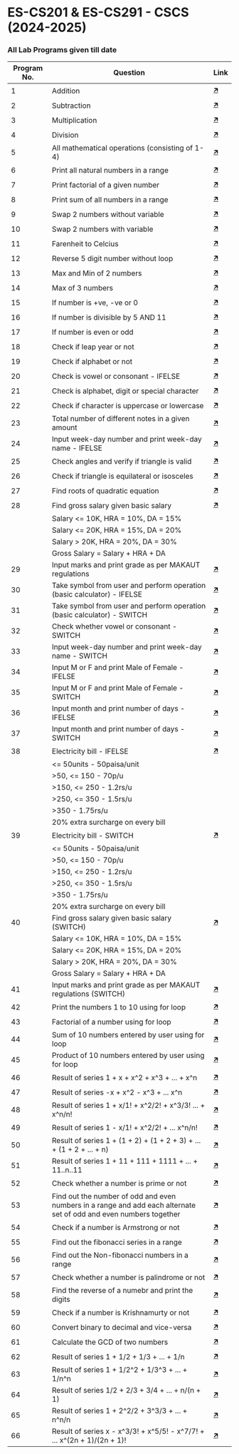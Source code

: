 # ES-CS201 & ES-CS291 - CSCS (2024-2025)
### All Lab Programs given till date

| Program No. | Question | Link |
| ----------- | -------- | ---- |
| 1 | Addition | [🡵 ](./project_1/main.c) |
| 2 | Subtraction | [🡵 ](./project_2/main.c) |
| 3 | Multiplication | [🡵 ](./project_3/main.c) |
| 4 | Division | [🡵 ](./project_4/main.c) |
| 5 | All mathematical operations (consisting of 1-4) | [🡵 ](./project_5/main.c) |
| 6 | Print all natural numbers in a range | [🡵 ](./project_6/main.c) |
| 7 | Print factorial of a given number | [🡵 ](./project_7/main.c) |
| 8 | Print sum of all numbers in a range | [🡵 ](./project_8/main.c) |
| 9 | Swap 2 numbers without variable | [🡵 ](./project_9/main.c) |
| 10 | Swap 2 numbers with variable | [🡵 ](./project_10/main.c) |
| 11 | Farenheit to Celcius | [🡵 ](./project_11/main.c) |
| 12 | Reverse 5 digit number without loop | [🡵 ](./project_12/main.c) |
| 13 | Max and Min of 2 numbers | [🡵 ](./project_13/main.c) |
| 14 | Max of 3 numbers | [🡵 ](./project_14/main.c) |
| 15 | If number is +ve, -ve or 0 | [🡵 ](./project_15/main.c) |
| 16 | If number is divisible by 5 AND 11 | [🡵 ](./project_16/main.c) |
| 17 | If number is even or odd | [🡵 ](./project_17/main.c) |
| 18 | Check if leap year or not | [🡵 ](./project_18/main.c) |
| 19 | Check if alphabet or not | [🡵 ](./project_19/main.c) |
| 20 | Check is vowel or consonant - IFELSE | [🡵 ](./project_20/main.c) |
| 21 | Check is alphabet, digit or special character | [🡵 ](./project_21/main.c) |
| 22 | Check if character is uppercase or lowercase | [🡵 ](./project_22/main.c) |
| 23 | Total number of different notes in a given amount | [🡵 ](./project_23/main.c) |
| 24 | Input week-day number and print week-day name - IFELSE | [🡵 ](./project_24/main.c) |
| 25 | Check angles and verify if triangle is valid | [🡵 ](./project_25/main.c) |
| 26 | Check if triangle is equilateral or isosceles | [🡵 ](./project_26/main.c) |
| 27 | Find roots of quadratic equation | [🡵 ](./project_27/main.c) |
| 28 | Find gross salary given basic salary | [🡵 ](./project_28/main.c) |
| | Salary <= 10K, HRA = 10%, DA = 15% | |
| | Salary <= 20K, HRA = 15%, DA = 20% | |
| | Salary > 20K, HRA = 20%, DA = 30% | |
| | Gross Salary = Salary + HRA + DA | |
| 29 | Input marks and print grade as per MAKAUT regulations | [🡵 ](./project_29/main.c) |
| 30 | Take symbol from user and perform operation (basic calculator) - IFELSE | [🡵 ](./project_30/main.c) |
| 31 | Take symbol from user and perform operation (basic calculator) - SWITCH | [🡵 ](./project_31/main.c) |
| 32 | Check whether vowel or consonant - SWITCH | [🡵 ](./project_32/main.c) |
| 33 | Input week-day number and print week-day name - SWITCH | [🡵 ](./project_33/main.c) |
| 34 | Input M or F and print Male of Female - IFELSE | [🡵 ](./project_34/main.c) |
| 35 | Input M or F and print Male of Female - SWITCH | [🡵 ](./project_35/main.c) |
| 36 | Input month and print number of days - IFELSE | [🡵 ](./project_36/main.c) |
| 37 | Input month and print number of days - SWITCH | [🡵 ](./project_37/main.c) |
| 38 | Electricity bill - IFELSE  | [🡵 ](./project_38/main.c) |
| | <= 50units - 50paisa/unit | |
| | \>50, <= 150 - 70p/u | |
| | \>150, <= 250 - 1.2rs/u | |
| | \>250, <= 350 - 1.5rs/u | |
| | \>350 - 1.75rs/u | |
| | 20% extra surcharge on every bill | |
| 39 | Electricity bill -  SWITCH | [🡵 ](./project_39/main.c) |
| | <= 50units - 50paisa/unit | |
| | \>50, <= 150 - 70p/u | |
| | \>150, <= 250 - 1.2rs/u | |
| | \>250, <= 350 - 1.5rs/u | |
| | \>350 - 1.75rs/u | |
| | 20% extra surcharge on every bill | |
| 40 | Find gross salary given basic salary (SWITCH) | [🡵 ](./project_40/main.c) |
| | Salary <= 10K, HRA = 10%, DA = 15% | |
| | Salary <= 20K, HRA = 15%, DA = 20% | |
| | Salary > 20K, HRA = 20%, DA = 30% | |
| | Gross Salary = Salary + HRA + DA | |
| 41 | Input marks and print grade as per MAKAUT regulations (SWITCH) | [🡵 ](./project_41/main.c) |
| 42 | Print the numbers 1 to 10 using for loop | [🡵 ](./project_42/main.c) |
| 43 | Factorial of a number using for loop | [🡵 ](./project_43/main.c) |
| 44 | Sum of 10 numbers entered by user using for loop | [🡵 ](./project_44/main.c) |
| 45 | Product of 10 numbers entered by user using for loop | [🡵 ](./project_45/main.c) |
| 46 | Result of series 1 + x + x^2 + x^3 + ... + x^n | [🡵 ](./project_46/main.c) |
| 47 | Result of series -x + x^2 - x^3 + ... x^n | [🡵 ](./project_47/main.c) |
| 48 | Result of series 1 + x/1! + x^2/2! + x^3/3! ... + x^n/n! | [🡵 ](./project_48/main.c) |
| 49 | Result of series 1 - x/1! + x^2/2! + ... x^n/n! | [🡵 ](./project_49/main.c) |
| 50 | Result of series 1 + (1 + 2) + (1 + 2 + 3) + ... + (1 + 2 + ... + n) | [🡵 ](./project_50/main.c) |
| 51 | Result of series 1 + 11 + 111 + 1111 + ... + 11..n..11 | [🡵 ](./project_51/main.c) |
| 52 | Check whether a number is prime or not | [🡵 ](./project_52/main.c) |
| 53 | Find out the number of odd and even numbers in a range and add each alternate set of odd and even numbers together | [🡵 ](./project_53/main.c) |
| 54 | Check if a number is Armstrong or not | [🡵 ](./project_54/main.c) |
| 55 | Find out the fibonacci series in a range | [🡵 ](./project_55/main.c) |
| 56 | Find out the Non-fibonacci numbers in a range | [🡵 ](./project_56/main.c) |
| 57 | Check whether a number is palindrome or not | [🡵 ](./project_57/main.c) |
| 58 | Find the reverse of a numebr and print the digits | [🡵 ](./project_58/main.c) |
| 59 | Check if a number is Krishnamurty or not | [🡵 ](./project_59/main.c) |
| 60 | Convert binary to decimal and vice-versa | [🡵 ](./project_60/main.c) |
| 61 | Calculate the GCD of two numbers | [🡵 ](./project_61/main.c) |
| 62 | Result of series 1 + 1/2 + 1/3 + ... + 1/n | [🡵 ](./project_62/main.c) |
| 63 | Result of series 1 + 1/2^2 + 1/3^3 + ... + 1/n^n | [🡵 ](./project_63/main.c) |
| 64 | Result of series 1/2 + 2/3 + 3/4 + ... + n/(n + 1) | [🡵 ](./project_64/main.c) |
| 65 | Result of series 1 + 2^2/2 + 3^3/3 + ... + n^n/n | [🡵 ](./project_65/main.c) |
| 66 | Result of series x - x^3/3! + x^5/5! - x^7/7! + ... x^(2n + 1)/(2n + 1)! | [🡵 ](./project_66/main.c) |
